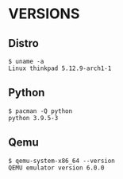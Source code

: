 # VERSIONS

## Distro
```
$ uname -a
Linux thinkpad 5.12.9-arch1-1
```

## Python
```
$ pacman -Q python
python 3.9.5-3
```

## Qemu
```
$ qemu-system-x86_64 --version
QEMU emulator version 6.0.0
```
